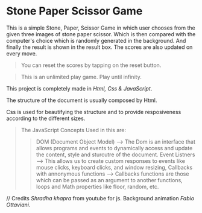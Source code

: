 # Stone Paper Scissor Game

This is a simple Stone, Paper, Scissor Game in which user chooses from the given three images of stone paper scissor.
Which is then compared with the computer's choice which is randomly generated in the background. And finally the result is shown in the result box.
The scores are also updated on every move.

> You can reset the scores by tapping on the reset button.

> This is an unlimited play game. Play until infinity.

This project is completely made in *Html, Css & JavaScript*.

 The structure of the document is usually composed by Html.
 
 Css is used for beautifying the structure and to provide resposiveness according to the different sizes.
 
> The JavaScript Concepts Used in this are:
>> DOM (Document Object Model) --> The Dom is an interface that allows programs and events to dynamically access and update the content, style and sturcutre of the document.
>> Event Listners --> This allows us to create custom responses to events like mouse clicks, keyboard clicks, and window resizing,
>> Callbacks with annonymous functions --> Callbacks  functions are those which can be passed as an argument to another functions,
>> loops and Math properties like floor, random, etc.

// Credits 
*Shradha khapra* from youtube for js.
 Background animation *Fabio Ottaviani*.
